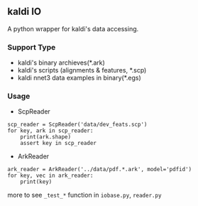 ## kaldi IO

A python wrapper for kaldi's data accessing.

### Support Type

* kaldi's binary archieves(*.ark)
* kaldi's scripts (alignments & features, *.scp)
* kaldi nnet3 data examples in binary(*.egs)

### Usage

* ScpReader
```
scp_reader = ScpReader('data/dev_feats.scp')
for key, ark in scp_reader:
    print(ark.shape)
    assert key in scp_reader
```

* ArkReader
```
ark_reader = ArkReader('../data/pdf.*.ark', model='pdfid')
for key, vec in ark_reader:
    print(key)
```

more to see `_test_*` function in `iobase.py`, `reader.py`